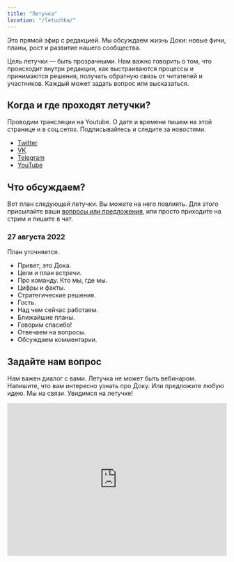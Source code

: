 ```yaml
---
title: "Летучка"
location: "/letuchka/"
---
```


Это прямой эфир с редакцией. Мы обсуждаем жизнь Доки: новые фичи, планы, рост и развитие нашего сообщества.

Цель летучки — быть прозрачными. Нам важно говорить о том, что происходит внутри редакции, как выстраиваются процессы и принимаются решения, получать обратную связь от читателей и участников. Каждый может задать вопрос или высказаться.

## Когда и где проходят летучки?

Проводим трансляции на Youtube. О дате и времени пишем на этой странице и в соц.сетях. Подписывайтесь и следите за новостями.

- [Twitter](https://twitter.com/doka_guide)
- [VK](https://vk.com/doka_guide)
- [Telegram](https://t.me/doka_guide)
- [YouTube](https://www.youtube.com/channel/UC3x-s8InrG0PMqoY5nwnz7w)

## Что обсуждаем?

Вот план следующей летучки. Вы можете на него повлиять. Для этого присылайте ваши [вопросы или предложения](/letuchka/#zadayte-nam-vopros), или просто приходите на стрим и пишите в чат.

### 27 августа 2022

План уточняется.

- Привет, это Дока.
- Цели и план встречи.
- Про команду. Кто мы, где мы.
- Цифры и факты.
- Стратегические решения.
- Гость.
- Над чем сейчас работаем.
- Ближайшие планы.
- Говорим спасибо!
- Отвечаем на вопросы.
- Обсуждаем комментарии.

## Задайте нам вопрос

Нам важен диалог с вами. Летучка не может быть вебинаром. Напишите, что вам интересно узнать про Доку. Или предложите любую идею. Мы на связи. Увидимся на летучке!

<iframe src="https://docs.google.com/forms/d/e/1FAIpQLScNHp89GFa8qoUYb8G5tdOLndeztABFNcK_8QNIJaoMm9o77Q/viewform?embedded=true" width="100%" height="350" frameborder="0" marginheight="0" marginwidth="0">Загрузка…</iframe>
